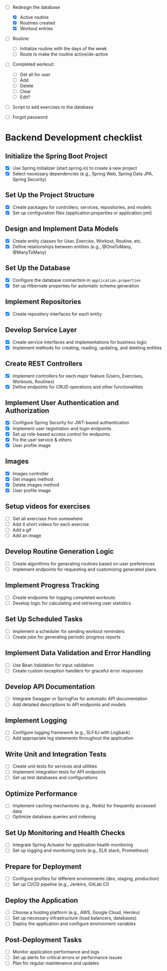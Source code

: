 - [ ] Redesign the database

  - [x] Active routine
  - [x] Routines created
  - [x] Workout entries

- [ ] Routine:

  - [ ] Initialize routine with the days of the week
  - [ ] Route to make the routine active/de-active

- [ ] Completed workout:
  - [ ] Get all for user
  - [ ] Add 
  - [ ] Delete
  - [ ] Clear
  - [ ] Edit?

- [ ] Script to add exercises to the database

- [ ] Forgot password

# Backend Development checklist

## Initialize the Spring Boot Project

- [x] Use Spring Initializer (start.spring.io) to create a new project
- [x] Select necessary dependencies (e.g., Spring Web, Spring Data JPA, Spring Security)

## Set Up the Project Structure

- [x] Create packages for controllers, services, repositories, and models
- [x] Set up configuration files (application.properties or application.yml)

## Design and Implement Data Models

- [x] Create entity classes for User, Exercise, Workout, Routine, etc.
- [x] Define relationships between entities (e.g., @OneToMany, @ManyToMany)

## Set Up the Database

- [x] Configure the database connection in `application.properties`
- [x] Set up Hibernate properties for automatic schema generation

## Implement Repositories

- [x] Create repository interfaces for each entity

## Develop Service Layer

- [x] Create service interfaces and implementations for business logic
- [x] Implement methods for creating, reading, updating, and deleting entities

## Create REST Controllers

- [x] Implement controllers for each major feature (Users, Exercises, Workouts, Routines)
- [x] Define endpoints for CRUD operations and other functionalities

## Implement User Authentication and Authorization

- [x] Configure Spring Security for JWT-based authentication
- [x] Implement user registration and login endpoints
- [x] Set up role-based access control for endpoints
- [x] Fix the user service & others
- [x] User profile image

## Images

- [x] Images controller
- [x] Get images method
- [x] Delete images method
- [x] User profile image

## Setup videos for exercises

- [ ] Get all exercises from somewhere
- [ ] Add 4 short videos for each exercise
- [ ] Add a gif
- [ ] Add an image

## Develop Routine Generation Logic

- [ ] Create algorithms for generating routines based on user preferences
- [ ] Implement endpoints for requesting and customizing generated plans

## Implement Progress Tracking

- [ ] Create endpoints for logging completed workouts
- [ ] Develop logic for calculating and retrieving user statistics

## Set Up Scheduled Tasks

- [ ] Implement a scheduler for sending workout reminders
- [ ] Create jobs for generating periodic progress reports

## Implement Data Validation and Error Handling

- [ ] Use Bean Validation for input validation
- [ ] Create custom exception handlers for graceful error responses

## Develop API Documentation

- [ ] Integrate Swagger or SpringFox for automatic API documentation
- [ ] Add detailed descriptions to API endpoints and models

## Implement Logging

- [ ] Configure logging framework (e.g., SLF4J with Logback)
- [ ] Add appropriate log statements throughout the application

## Write Unit and Integration Tests

- [ ] Create unit tests for services and utilities
- [ ] Implement integration tests for API endpoints
- [ ] Set up test databases and configurations

## Optimize Performance

- [ ] Implement caching mechanisms (e.g., Redis) for frequently accessed data
- [ ] Optimize database queries and indexing

## Set Up Monitoring and Health Checks

- [ ] Integrate Spring Actuator for application health monitoring
- [ ] Set up logging and monitoring tools (e.g., ELK stack, Prometheus)

## Prepare for Deployment

- [ ] Configure profiles for different environments (dev, staging, production)
- [ ] Set up CI/CD pipeline (e.g., Jenkins, GitLab CI)

## Deploy the Application

- [ ] Choose a hosting platform (e.g., AWS, Google Cloud, Heroku)
- [ ] Set up necessary infrastructure (load balancers, databases)
- [ ] Deploy the application and configure environment variables

## Post-Deployment Tasks

- [ ] Monitor application performance and logs
- [ ] Set up alerts for critical errors or performance issues
- [ ] Plan for regular maintenance and updates

